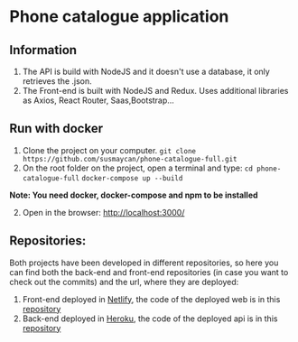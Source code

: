 # Phone catalogue application

## Information
1. The API is build with NodeJS and it doesn't use a database, it only retrieves the .json.
2. The Front-end is built with NodeJS and Redux. Uses additional libraries as Axios, React Router, Saas,Bootstrap...

## Run with docker
1. Clone the project on your computer. 
`git clone https://github.com/susmaycan/phone-catalogue-full.git`
2. On the root folder on the project, open a terminal and type: 
`cd phone-catalogue-full`
`docker-compose up --build`

**Note: You need docker, docker-compose and npm to be installed**

2. Open in the browser:
[http://localhost:3000/](http://localhost:3000/)

## Repositories:
Both projects have been developed in different repositories, so here you can find both the back-end and front-end repositories (in case you want to check out the commits) and the url, where they are deployed:
1. Front-end deployed in [Netlify](https://phone-catalogue.netlify.com/), the code of the deployed web is in this [repository](https://github.com/susmaycan/phone-catalogue)
2. Back-end deployed in [Heroku](https://phone-catalogue-api.herokuapp.com/), the code of the deployed api is in this [repository](https://github.com/susmaycan/phone-catalogue-api)
